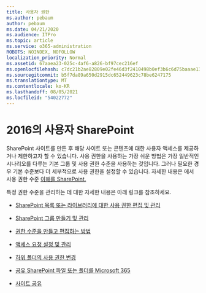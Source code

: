 ```yaml
---
title: 사용자 권한
ms.author: pebaum
author: pebaum
ms.date: 04/21/2020
ms.audience: ITPro
ms.topic: article
ms.service: o365-administration
ROBOTS: NOINDEX, NOFOLLOW
localization_priority: Normal
ms.assetid: 67aaea23-025c-4af6-a826-bf97cec216ef
ms.openlocfilehash: c7dc21b2ae82809e02fe46d3f2410498b0ef3b6c6d75baaae1361b29a4d387d6
ms.sourcegitcommit: b5f7da89a650d2915dc652449623c78be6247175
ms.translationtype: MT
ms.contentlocale: ko-KR
ms.lasthandoff: 08/05/2021
ms.locfileid: "54022772"
---
```

# <a name="user-permissions-in-sharepoint"></a>2016의 사용자 SharePoint

SharePoint 사이트를 만든 후 해당 사이트 또는 콘텐츠에 대한 사용자 액세스를 제공하거나 제한하고자 할 수 있습니다. 사용 권한을 사용하는 가장 쉬운 방법은 [](https://docs.microsoft.com/sharepoint/default-sharepoint-groups) 가장 일반적인 시나리오를 다루는 기본 그룹 및 사용 권한 수준을 사용하는 것입니다. 그러나 필요한 경우 기본 수준보다 더 세부적으로 사용 권한을 설정할 수 있습니다. 자세한 내용은 에서 사용 권한 수준 [이해를 SharePoint.](https://docs.microsoft.com/sharepoint/understanding-permission-levels)

특정 권한 수준을 관리하는 데 대한 자세한 내용은 아래 링크를 참조하세요.

- [SharePoint 목록 또는 라이브러리에 대한 사용 권한 편집 및 관리](https://support.office.com/article/customize-permissions-for-a-sharepoint-list-or-library-02d770f3-59eb-4910-a608-5f84cc297782)

- [SharePoint 그룹 만들기 및 관리](https://docs.microsoft.com/sharepoint/customize-sharepoint-site-permissions)

- [권한 수준을 만들고 편집하는 방법](https://docs.microsoft.com/sharepoint/how-to-create-and-edit-permission-levels)

- [액세스 요청 설정 및 관리](https://support.office.com/article/set-up-and-manage-access-requests-94b26e0b-2822-49d4-929a-8455698654b3)

- [하위 폴더의 사용 권한 변경](https://support.office.com/article/change-the-permissions-on-a-subfolder-5427bd7c-f20a-4f75-8cf2-5359dd45a1a6)

- [공유 SharePoint 파일 또는 폴더를 Microsoft 365](https://support.office.com/article/share-sharepoint-files-or-folders-1fe37332-0f9a-4719-970e-d2578da4941c)

- [사이트 공유](https://support.office.com/article/share-a-site-958771a8-d041-4eb8-b51c-afea2eae3658)
